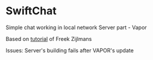 # SwiftChat
Simple chat working in local network
Server part - Vapor

Based on [tutorial](https://frzi.medium.com/a-simple-chat-app-with-swiftui-and-websockets-or-swift-in-the-back-swift-in-the-front-78b34c3dc912) of Freek Zijlmans

Issues: Server's building fails after VAPOR's update




